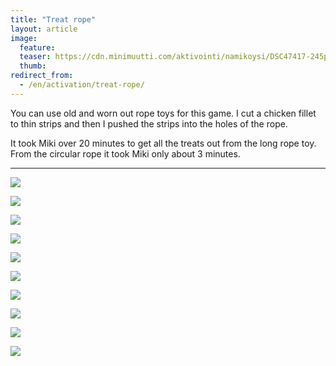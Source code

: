 ```yaml
---
title: "Treat rope"
layout: article
image:
  feature:
  teaser: https://cdn.minimuutti.com/aktivointi/namikoysi/DSC47417-245px.jpg
  thumb:
redirect_from:
  - /en/activation/treat-rope/
---
```


You can use old and worn out rope toys for this game. I cut a chicken fillet to thin strips and then I pushed the strips into the holes of the rope.

It took Miki over 20 minutes to get all the treats out from the long rope toy. From the circular rope it took Miki only about 3 minutes.

---

![](https://cdn.minimuutti.com/aktivointi/namikoysi/DSC47283-800px.jpg)

![](https://cdn.minimuutti.com/aktivointi/namikoysi/DSC47318-800px.jpg)

![](https://cdn.minimuutti.com/aktivointi/namikoysi/DSC47417-800px.jpg)

![](https://cdn.minimuutti.com/aktivointi/namikoysi/DSC47453-800px.jpg)

![](https://cdn.minimuutti.com/aktivointi/namikoysi/DSC47419-800px.jpg)

![](https://cdn.minimuutti.com/aktivointi/namikoysi/DSC47457-800px.jpg)

![](https://cdn.minimuutti.com/aktivointi/namikoysi/DSC40613-800px.jpg)

![](https://cdn.minimuutti.com/aktivointi/namikoysi/DSC40667-800px.jpg)

![](https://cdn.minimuutti.com/aktivointi/namikoysi/DSC40711-800px.jpg)

![](https://cdn.minimuutti.com/aktivointi/namikoysi/DSC40687-800px.jpg)

